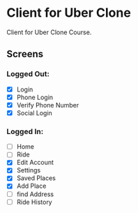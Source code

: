 # Client for Uber Clone

Client for Uber Clone Course.

## Screens

### Logged Out:

- [x] Login
- [x] Phone Login
- [x] Verify Phone Number
- [x] Social Login

### Logged In:

- [ ] Home
- [ ] Ride
- [x] Edit Account
- [x] Settings
- [x] Saved Places
- [x] Add Place
- [ ] find Address
- [ ] Ride History
